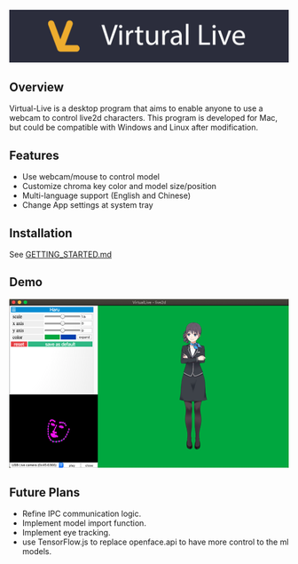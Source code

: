 ![banner](./images/banner.png)
## Overview
Virtual-Live is a desktop program that aims to enable anyone to use a webcam to control live2d characters. This program is developed for Mac, but could be compatible with Windows and Linux after modification. 

## Features
- Use webcam/mouse to control model
- Customize chroma key color and model size/position
- Multi-language support (English and Chinese)
- Change App settings at system tray

## Installation
See [GETTING_STARTED.md](GETTING_STARTED.md)

## Demo
![demo image](./images/Virtual-Live-demo.png)

## Future Plans
- Refine IPC communication logic. 
- Implement model import function.
- Implement eye tracking. 
- use TensorFlow.js to replace openface.api to have more control to the ml models.